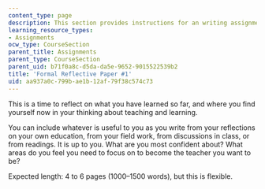 ```yaml
---
content_type: page
description: This section provides instructions for an writing assignment.
learning_resource_types:
- Assignments
ocw_type: CourseSection
parent_title: Assignments
parent_type: CourseSection
parent_uid: b71f0a8c-d5da-da5e-9652-9015522539b2
title: 'Formal Reflective Paper #1'
uid: aa937a0c-799b-ae1b-12af-79f38c574c73
---
```


This is a time to reflect on what you have learned so far, and where you find yourself now in your thinking about teaching and learning.

You can include whatever is useful to you as you write from your reflections on your own education, from your field work, from discussions in class, or from readings. It is up to you. What are you most confident about? What areas do you feel you need to focus on to become the teacher you want to be?

Expected length: 4 to 6 pages (1000–1500 words), but this is flexible.